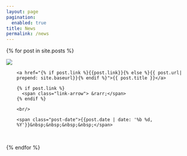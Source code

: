 ```yaml
---
layout: page
pagination:
  enabled: true
title: News
permalink: /news
---
```

{% for post in site.posts %}
<article class="post">
  <div class="post-image" style="float:left; width:200px;">
    <a class="post-thumbnail" href="{% if post.link %}{{post.link}}{% else %}{{ post.url| prepend: site.baseurl}}{% endif %}">
      <img src="{{"/assets/img/" | prepend: site.baseurl | append : post.img}}"/>
    </a>
  </div>
  <div class="post-content" style="float:left; margin-left:2em; max-width:500px;">

    <a href="{% if post.link %}{{post.link}}{% else %}{{ post.url| prepend: site.baseurl}}{% endif %}">{{ post.title }}</a>

    {% if post.link %}
      <span class="link-arrow"> &rarr;</span>
    {% endif %}

    <br/>

    <span class="post-date">{{post.date | date: '%b %d, %Y'}}&nbsp;&nbsp;&nbsp;&nbsp;</span>
  </div>
</article>

<div style="clear:both;">&nbsp;</div>
 
{% endfor %}


  
